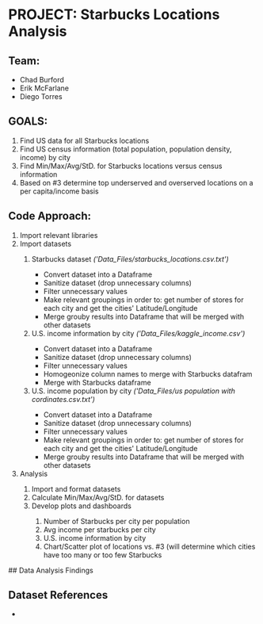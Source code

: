 # PROJECT: Starbucks Locations Analysis

## Team:
- Chad Burford
- Erik McFarlane
- Diego Torres

## GOALS:

1. Find US data for all Starbucks locations
2. Find US census information (total population, population density, income) by city
3. Find Min/Max/Avg/StD. for Starbucks locations versus census information
4. Based on #3 determine top underserved and overserved locations on a per capita/income basis

## Code Approach:

<ol>
  <li>Import relevant libraries</li>
  <li>Import datasets</li>
  <ol>
    <li>Starbucks dataset <i>('Data_Files/starbucks_locations.csv.txt')</i></li>
      <ul><li>Convert dataset into a Dataframe</li>
          <li>Sanitize dataset (drop unnecessary columns)</li>
          <li>Filter unnecessary values</li>
          <li>Make relevant groupings in order to: get number of stores for each city and get the cities' Latitude/Longitude</li>
          <li>Merge grouby results into Dataframe that will be merged with other datasets</li>
      </ul>
    <li> U.S. income information by city <i>('Data_Files/kaggle_income.csv')</i></li>
      <ul><li>Convert dataset into a Dataframe</li>
          <li>Sanitize dataset (drop unnecessary columns)</li>
          <li>Filter unnecessary values</li>
          <li>Homogeonize column names to merge with Starbucks datafram</li>
          <li>Merge with Starbucks dataframe</li>
      </ul>
    <li> U.S. income population by city <i>('Data_Files/us population with cordinates.csv.txt')</i></li>
      <ul><li>Convert dataset into a Dataframe</li>
          <li>Sanitize dataset (drop unnecessary columns)</li>
          <li>Filter unnecessary values</li>
          <li>Make relevant groupings in order to: get number of stores for each city and get the cities' Latitude/Longitude</li>
          <li>Merge grouby results into Dataframe that will be merged with other datasets</li>
      </ul>    
  </ol>
    
  <li>Analysis</li>
  <ol>
    <li>Import and format datasets</li>
    <li>Calculate Min/Max/Avg/StD. for datasets</li>
    <li>Develop plots and dashboards</li>
    <ol>
      <li>Number of Starbucks per city per population</li>
      <li>Avg income per starbucks per city</li>
      <li>U.S. income information by city</li>
      <li>Chart/Scatter plot of locations vs. #3 (will determine which cities have too many or too few Starbucks</li>
    </ol>
  </ol> 
</ol> 
## Data Analysis Findings

## Dataset References
<ul>
  <li></li>

